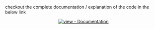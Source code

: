 checkout the complete documentation / explanation of the code in the below link
<div align="center">
<a href="https://www.codexpace.in/2022/04/sniffer-for-email-credentials.html" title="Go to project documentation"><img src="https://img.shields.io/badge/view-Documentation-blue?style=for-the-badge" alt="view - Documentation"></a>
</div>
